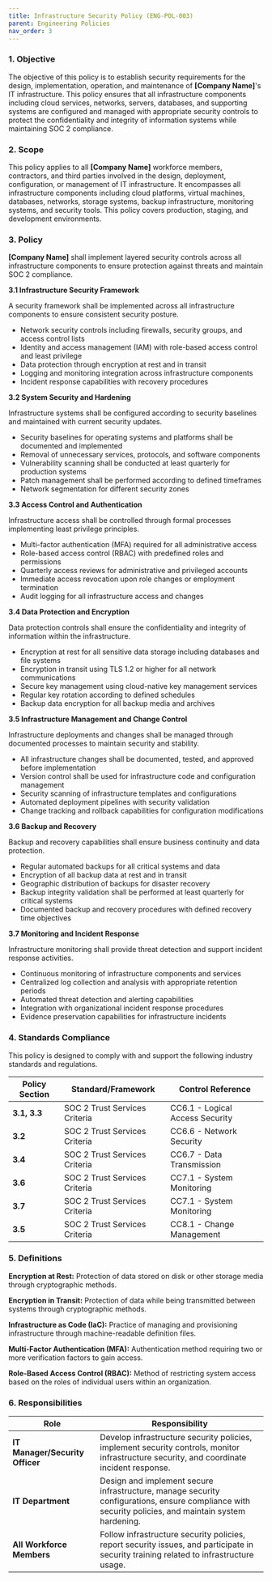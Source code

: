 ```yaml
---
title: Infrastructure Security Policy (ENG-POL-003)
parent: Engineering Policies
nav_order: 3
---
```

### 1. Objective

The objective of this policy is to establish security requirements for the design, implementation, operation, and maintenance of **[Company Name]**'s IT infrastructure. This policy ensures that all infrastructure components including cloud services, networks, servers, databases, and supporting systems are configured and managed with appropriate security controls to protect the confidentiality and integrity of information systems while maintaining SOC 2 compliance.

### 2. Scope

This policy applies to all **[Company Name]** workforce members, contractors, and third parties involved in the design, deployment, configuration, or management of IT infrastructure. It encompasses all infrastructure components including cloud platforms, virtual machines, databases, networks, storage systems, backup infrastructure, monitoring systems, and security tools. This policy covers production, staging, and development environments.

### 3. Policy

**[Company Name]** shall implement layered security controls across all infrastructure components to ensure protection against threats and maintain SOC 2 compliance.

**3.1 Infrastructure Security Framework**

A security framework shall be implemented across all infrastructure components to ensure consistent security posture.

- Network security controls including firewalls, security groups, and access control lists
- Identity and access management (IAM) with role-based access control and least privilege
- Data protection through encryption at rest and in transit
- Logging and monitoring integration across infrastructure components
- Incident response capabilities with recovery procedures

**3.2 System Security and Hardening**

Infrastructure systems shall be configured according to security baselines and maintained with current security updates.

- Security baselines for operating systems and platforms shall be documented and implemented
- Removal of unnecessary services, protocols, and software components
- Vulnerability scanning shall be conducted at least quarterly for production systems
- Patch management shall be performed according to defined timeframes
- Network segmentation for different security zones

**3.3 Access Control and Authentication**

Infrastructure access shall be controlled through formal processes implementing least privilege principles.

- Multi-factor authentication (MFA) required for all administrative access
- Role-based access control (RBAC) with predefined roles and permissions
- Quarterly access reviews for administrative and privileged accounts
- Immediate access revocation upon role changes or employment termination
- Audit logging for all infrastructure access and changes

**3.4 Data Protection and Encryption**

Data protection controls shall ensure the confidentiality and integrity of information within the infrastructure.

- Encryption at rest for all sensitive data storage including databases and file systems
- Encryption in transit using TLS 1.2 or higher for all network communications
- Secure key management using cloud-native key management services
- Regular key rotation according to defined schedules
- Backup data encryption for all backup media and archives

**3.5 Infrastructure Management and Change Control**

Infrastructure deployments and changes shall be managed through documented processes to maintain security and stability.

- All infrastructure changes shall be documented, tested, and approved before implementation
- Version control shall be used for infrastructure code and configuration management
- Security scanning of infrastructure templates and configurations
- Automated deployment pipelines with security validation
- Change tracking and rollback capabilities for configuration modifications

**3.6 Backup and Recovery**

Backup and recovery capabilities shall ensure business continuity and data protection.

- Regular automated backups for all critical systems and data
- Encryption of all backup data at rest and in transit
- Geographic distribution of backups for disaster recovery
- Backup integrity validation shall be performed at least quarterly for critical systems
- Documented backup and recovery procedures with defined recovery time objectives

**3.7 Monitoring and Incident Response**

Infrastructure monitoring shall provide threat detection and support incident response activities.

- Continuous monitoring of infrastructure components and services
- Centralized log collection and analysis with appropriate retention periods
- Automated threat detection and alerting capabilities
- Integration with organizational incident response procedures
- Evidence preservation capabilities for infrastructure incidents

### 4. Standards Compliance

This policy is designed to comply with and support the following industry standards and regulations.

|**Policy Section**|**Standard/Framework**|**Control Reference**|
|---|---|---|
|**3.1, 3.3**|SOC 2 Trust Services Criteria|CC6.1 - Logical Access Security|
|**3.2**|SOC 2 Trust Services Criteria|CC6.6 - Network Security|
|**3.4**|SOC 2 Trust Services Criteria|CC6.7 - Data Transmission|
|**3.6**|SOC 2 Trust Services Criteria|CC7.1 - System Monitoring|
|**3.7**|SOC 2 Trust Services Criteria|CC7.1 - System Monitoring|
|**3.5**|SOC 2 Trust Services Criteria|CC8.1 - Change Management|

### 5. Definitions

**Encryption at Rest:** Protection of data stored on disk or other storage media through cryptographic methods.

**Encryption in Transit:** Protection of data while being transmitted between systems through cryptographic methods.

**Infrastructure as Code (IaC):** Practice of managing and provisioning infrastructure through machine-readable definition files.

**Multi-Factor Authentication (MFA):** Authentication method requiring two or more verification factors to gain access.

**Role-Based Access Control (RBAC):** Method of restricting system access based on the roles of individual users within an organization.

### 6. Responsibilities

|**Role**|**Responsibility**|
|---|---|
|**IT Manager/Security Officer**|Develop infrastructure security policies, implement security controls, monitor infrastructure security, and coordinate incident response.|
|**IT Department**|Design and implement secure infrastructure, manage security configurations, ensure compliance with security policies, and maintain system hardening.|
|**All Workforce Members**|Follow infrastructure security policies, report security issues, and participate in security training related to infrastructure usage.|

